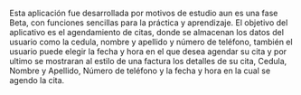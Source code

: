 Esta aplicación fue desarrollada por motivos de estudio aun es una fase Beta, con funciones sencillas para la práctica y aprendizaje.
El objetivo del aplicativo es el agendamiento de citas, donde se almacenan los datos del usuario como la cedula, nombre y apellido y número de teléfono, también el usuario puede elegir la fecha y hora en el que desea agendar su cita y por ultimo se mostraran al estilo de una factura los detalles de su cita, Cedula, Nombre y Apellido, Número de teléfono y la fecha y hora en la cual se agendo la cita.
